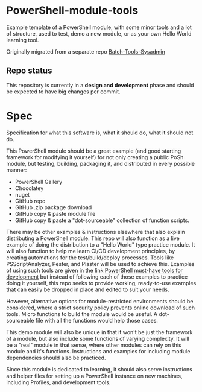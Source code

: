 # PowerShell-module-tools
Example template of a PowerShell module, with some minor tools and a lot of structure, used to test, demo a new module, or as your own Hello World learning tool.

Originally migrated from a separate repo [Batch-Tools-Sysadmin](https://github.com/Kerbalnut/Batch-Tools-SysAdmin/milestone/6?closed=1)

## Repo status

This repository is currently in a **design and development** phase and should be expected to have big changes per commit.

# Spec

Specification for what this software is, what it should do, what it should not do.

This PowerShell module should be a great example (and good starting framework for modifying it yourself) for not only creating a public PoSh module, but testing, building, packaging it, and distributed in every possible manner:

- PowerShell Gallery
- Chocolatey
- nuget
- GitHub repo
- GitHub .zip package download
- GitHub copy & paste module file
- GitHub copy & paste a "dot-sourceable" collection of function scripts.

There may be other examples & instructions elsewhere that also explain distributing a PowerShell module. This repo will also function as a live example of doing the distribution to a "Hello World" type practice module. It will also function to help me learn CI/CD development principles, by creating automations for the test/build/deploy processes. Tools like PSScriptAnalyzer, Pester, and Plaster will be used to achieve this. Examples of using such tools are given in the link [PowerShell must-have tools for development](https://bitsofknowledge.net/2018/03/24/powershell-must-have-tools-for-development/) but instead of following each of those examples to practice doing it yourself, this repo seeks to provide working, ready-to-use examples that can easily be dropped in place and edited to suit your needs.

However, alternative options for module-restricted environments should be considered, where a strict security policy prevents online download of such tools. Micro functions to build the module would be useful. A dot-sourceable file with all the functions would help those cases.

This demo module will also be unique in that it won't be just the framework of a module, but also include some functions of varying complexity. It will be a "real" module in that sense, where other modules can rely on this module and it's functions. Instructions and examples for including module dependencies should also be practiced.

Since this module is dedicated to learning, it should also serve instructions and helper files for setting up a PowerShell instance on new machines, including Profiles, and development tools.
